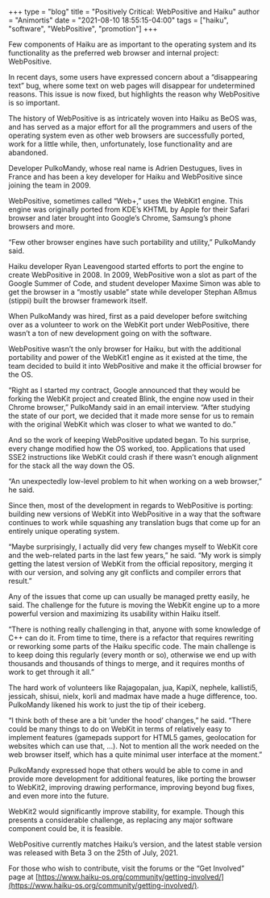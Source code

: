 +++
type = "blog"
title = "Positively Critical: WebPositive and Haiku"
author = "Animortis"
date = "2021-08-10 18:55:15-04:00"
tags = ["haiku", "software", "WebPositive", "promotion"]
+++

Few components of Haiku are as important to the operating system and its functionality as the preferred web browser and internal project: WebPositive.  

In recent days, some users have expressed concern about a “disappearing text” bug, where some text on web pages will disappear for undetermined reasons. This issue is now fixed, but highlights the reason why WebPositive is so important.  

The history of WebPositive is as intricately woven into Haiku as BeOS was, and has served as a major effort for all the programmers and users of the operating system even as other web browsers are successfully ported, work for a little while, then, unfortunately, lose functionality and are abandoned.  

Developer PulkoMandy, whose real name is Adrien Destugues, lives in France and has been a key developer for Haiku and WebPositive since joining the team in 2009.  

WebPositive, sometimes called “Web+,” uses the WebKit1 engine. This engine was originally ported from KDE’s KHTML by Apple for their Safari browser and later brought into Google’s Chrome, Samsung’s phone browsers and more.  

“Few other browser engines have such portability and utility,” PulkoMandy said.  

Haiku developer Ryan Leavengood started efforts to port the engine to create WebPositive in 2008. In 2009, WebPositive won a slot as part of the Google Summer of Code, and student developer Maxime Simon was able to get the browser in a “mostly usable” state while developer Stephan Aßmus (stippi) built the browser framework itself.   

When PulkoMandy was hired, first as a paid developer before switching over as a volunteer to work on the WebKit port under WebPositive, there wasn’t a ton of new development going on with the software.  

WebPositive wasn’t the only browser for Haiku, but with the additional portability and power of the WebKit1 engine as it existed at the time, the team decided to build it into  WebPositive and make it the official browser for the OS.  

“Right as I started my contract, Google announced that they would be forking the WebKit project and created Blink, the engine now used in their Chrome browser,” PulkoMandy said in an email interview. “After studying the state of our port, we decided that it made more sense for us to remain with the original WebKit which was closer to what we wanted to do.”  

And so the work of keeping WebPositive updated began. To his surprise, every change modified how the OS worked, too. Applications that used SSE2 instructions like WebKit could crash if there wasn’t enough alignment for the stack all the way down the OS.  

“An unexpectedly low-level problem to hit when working on a web browser,” he said.  

Since then, most of the development in regards to WebPositive is porting: building new versions of WebKit into WebPositive in a way that the software continues to work while squashing any translation bugs that come up for an entirely unique operating system.  

“Maybe surprisingly, I actually did very few changes myself to WebKit core and the web-related parts in the last few years,” he said. “My work is simply getting the latest version of WebKit from the official repository, merging it with our version, and solving any git conflicts and compiler errors that result.”  

Any of the issues that come up can usually be managed pretty easily, he said. The challenge for the future is moving the WebKit engine up to a more powerful version and maximizing its usability within Haiku itself.  

“There is nothing really challenging in that, anyone with some knowledge of C++ can do it. From time to time, there is a refactor that requires rewriting or reworking some parts of the Haiku specific code. The main challenge is to keep doing this regularly (every month or so), otherwise we end up with thousands and thousands of things to merge, and it requires months of work to get through it all.”  

The hard work of volunteers like Rajagopalan, jua, KapiX, nephele, kallisti5, jessicah, shisui, nielx, korli and madmax have made a huge difference, too. PulkoMandy likened his work to just the tip of their iceberg.  

“I think both of these are a bit ‘under the hood’ changes,” he said. “There could be many things to do on WebKit in terms of relatively easy to implement features (gamepads support for HTML5 games, geolocation for websites which can use that, …). Not to mention all the work needed on the web browser itself, which has a quite minimal user interface at the moment.”  

PulkoMandy expressed hope that others would be able to come in and provide more development for additional features, like porting the browser to WebKit2, improving drawing performance, improving beyond bug fixes, and even more into the future.  

WebKit2 would significantly improve stability, for example. Though this presents a considerable challenge, as replacing any major software component could be, it is feasible.  

WebPositive currently matches Haiku’s version, and the latest stable version was released with Beta 3 on the 25th of July, 2021.  

For those who wish to contribute, visit the forums or the “Get Involved” page at [https://www.haiku-os.org/community/getting-involved/](https://www.haiku-os.org/community/getting-involved/).
